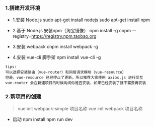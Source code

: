 ### 1.搭建开发环境
- 1.安装 Node.js
sudo apt-get install nodejs
sudo apt-get install npm

- 2.基于 Node.js 安装npm（淘宝镜像）
npm install -g cnpm --registry=https://registry.npm.taobao.org

- 3.安装 webpack
cnpm install webpack -g

- 4.安装 vue-cli 脚手架
npm install vue-cli -g

```
tips:
可以选择安装路由（vue-router）和网络请求模块（vue-resource）
但是，vue-resource 已经停止了更新，所以推荐大家使用 axios.js 进行交互
vue-router 会在新建项目的时候询问你是否安装，如果已经安装了就不需要再安装
```

### 2.新项目的创建
> vue init webpack-simple 项目名称
> vue init webpack 项目名称

- 启动
npm install
npm run dev
